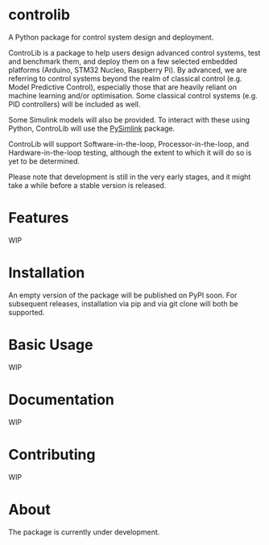 # controlib

A Python package for control system design and deployment.

ControLib is a package to help users design advanced control systems, test and benchmark them, and deploy them on a few selected embedded platforms (Arduino, STM32 Nucleo, Raspberry Pi). By advanced, we are referring to control systems beyond the realm of classical control (e.g. Model Predictive Control), especially those that are heavily reliant on machine learning and/or optimisation. Some classical control systems (e.g. PID controllers) will be included as well.

Some Simulink models will also be provided. To interact with these using Python, ControLib will use the [PySimlink](https://github.com/lharri73/PySimlink) package.

ControLib will support Software-in-the-loop, Processor-in-the-loop, and Hardware-in-the-loop testing, although the extent to which it will do so is yet to be determined.

Please note that development is still in the very early stages, and it might take a while before a stable version is released.

# Features

WIP

# Installation

An empty version of the package will be published on PyPI soon. For subsequent releases, installation via pip and via git clone will both be supported.

# Basic Usage

WIP

# Documentation

WIP

# Contributing

WIP

# About

The package is currently under development.
